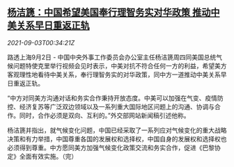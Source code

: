 <!--1630630862000-->
[杨洁篪：中国希望美国奉行理智务实对华政策 推动中美关系早日重返正轨](https://cn.reuters.com/article/yangjiechi-0902-thur-usa-china-idCNKBS2FZ015)
------

<div><i>2021-09-03T00:34:21Z</i></div><p>路透上海9月2日 - 中国中央外事工作委员会办公室主任杨洁篪周四同美国总统气候问题特使克里举行视频会见时表示，中美对抗不符合任何一方的利益，希望美方客观理性地看待中美关系，奉行理智务实的对华政策，同中方一道推动中美关系早日重返正轨。</p><p>“中方对同美方沟通对话和务实合作秉持开放态度。中美可以加强在气变、疫情防控、经济复苏等广泛双边领域以及一系列重大国际地区问题上的沟通、协调与合作。同时，合作必须是双向、互利的。”外交部网站新闻稿引述他称。</p><p>杨洁篪并指出，就气候变化问题，中国已经采取了一系列应对气候变化的重大战略决策和有力举措，中国尊重各国的发展权和选择权，中国自身的发展权和选择权也必须得到尊重。中方愿同美方加强气候变化政策交流和务实合作，促进《巴黎协定》全面有效实施。（完）</p>
